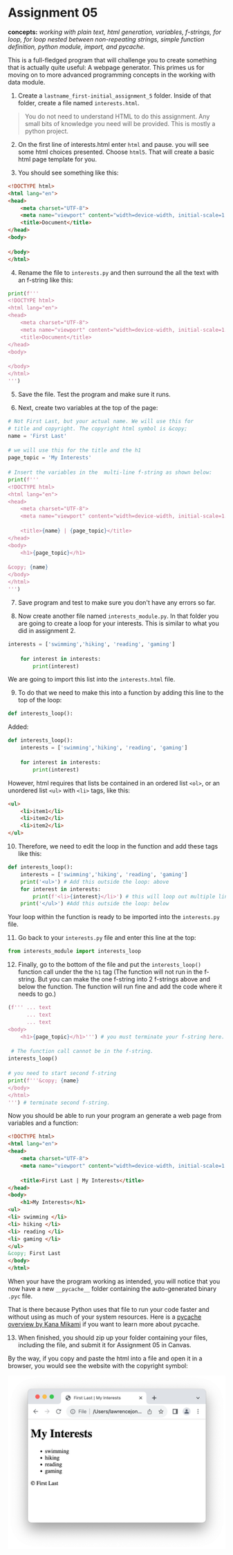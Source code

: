 # Assignment 05

**concepts:**  *working with plain text, html generation, variables, f-strings, for loop, for loop nested between non-repeating strings, simple function definition, python module, import, and pycache.*

This is a full-fledged program that will challenge you to create something that is actually quite useful: A webpage generator. This primes us for moving on to more advanced programming concepts in the working with data module.


1. Create a `lastname_first-initial_assignment_5` folder. Inside of that folder, create a file named ```interests.html```.

>You do not need to understand HTML to do this assignment. Any small bits of knowledge you need will be provided. This is mostly a python project.

2. On the first line of interests.html enter `html` and pause. you will see some html choices presented. Choose `html5`. That will create a basic html page template for you. 

3. You should see something like this:
```html
<!DOCTYPE html>
<html lang="en">
<head>
    <meta charset="UTF-8">
    <meta name="viewport" content="width=device-width, initial-scale=1.0">
    <title>Document</title>
</head>
<body>
    
</body>
</html>
```

4. Rename the file to `interests.py` and then surround the all the text with an f-string like this:

```python
print(f'''
<!DOCTYPE html>
<html lang="en">
<head>
    <meta charset="UTF-8">
    <meta name="viewport" content="width=device-width, initial-scale=1.0">
    <title>Document</title>
</head>
<body>
    
</body>
</html>
''')
```
5. Save the file. Test the program and make sure it runs.

6. Next, create two variables at the top of the page:

```python
# Not First Last, but your actual name. We will use this for 
# title and copyright. The copyright html symbol is &copy;
name = 'First Last'

# we will use this for the title and the h1
page_topic = 'My Interests'

# Insert the variables in the  multi-line f-string as shown below:
print(f'''
<!DOCTYPE html>
<html lang="en">
<head>
    <meta charset="UTF-8">
    <meta name="viewport" content="width=device-width, initial-scale=1.0">
    
    <title>{name} | {page_topic}</title>
</head>
<body>
    <h1>{page_topic}</h1>

&copy; {name}
</body>
</html>
''')
```
7. Save program and test to make sure you don't have any errors so far.

8. Now create another file named `interests_module.py`. In that folder you are going to create a loop for your interests. This is similar to what you did in assignment 2.

```python
interests = ['swimming','hiking', 'reading', 'gaming']
   
    for interest in interests:
        print(interest)
```
We are going to import this list into the `interests.html` file.

9. To do that we need to make this into a function by adding this line to the top of the loop:

```python 
def interests_loop():
```

Added: 
```python
def interests_loop(): 
    interests = ['swimming','hiking', 'reading', 'gaming']
   
    for interest in interests:
        print(interest)
```

However, html requires that lists be contained in an ordered list `<ol>`, or an unordered list `<ul>` with `<li>` tags, like this:

```html
<ul>
    <li>item1</li>
    <li>item2</li>
    <li>item2</li>
</ul>
```
10. Therefore, we need to edit the loop in the function and add these tags like this:

```python
def interests_loop(): 
    interests = ['swimming','hiking', 'reading', 'gaming']
    print('<ul>') # Add this outside the loop: above
    for interest in interests:
        print(f'<li>{interest}</li>') # this will loop out multiple lines
    print('</ul>') #Add this outside the loop: below
```
Your loop within the function is ready to be imported into the `interests.py` file.

11. Go back to your `interests.py` file and enter this line at the top:

```python
from interests_module import interests_loop
```
12. Finally, go to the bottom of the file and put the `interests_loop()` function call under the the `h1` tag (The function will not run in the f-string. But you can make the one f-string into 2 f-strings above and below the function. The function will run fine and add the code where it needs to go.)

```python
(f''' ... text
      ... text
      ... text
<body>
    <h1>{page_topic}</h1>''') # you must terminate your f-string here.

 # The function call cannot be in the f-string.    
interests_loop() 

# you need to start second f-string 
print(f'''&copy; {name} 
</body>
</html>
''') # terminate second f-string.
```

Now you should be able to run your program an generate a web page from variables and a function:

```html
<!DOCTYPE html>
<html lang="en">
<head>
    <meta charset="UTF-8">
    <meta name="viewport" content="width=device-width, initial-scale=1.0">
    
    <title>First Last | My Interests</title>
</head>
<body>
    <h1>My Interests</h1>
<ul>
<li> swimming </li>
<li> hiking </li>
<li> reading </li>
<li> gaming </li>
</ul>
&copy; First Last
</body>
</html>
```

When your have the program working as intended, you will notice that you now have a new
`__pycache__` folder containing the auto-generated  binary `.pyc` file.

That is there because Python uses that file to run your code faster and without using as much of your system resources. Here is a [pycache overview by Kana Mikami](https://ecoagi.ai/topics/Python/pycache) if you want to learn more about pycache.

13. When finished, you should zip up your folder containing your files, including the  file, and submit it for Assignment 05 in Canvas.

By the way, if you copy and paste the html into a file and open it in a browser, you would see the website with the copyright symbol:

![website](img/website.png)